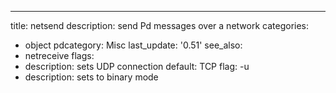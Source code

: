 ---
title: netsend
description: send Pd messages over a network
categories:
- object
pdcategory: Misc
last_update: '0.51'
see_also:
- netreceive
flags:
- description: sets UDP connection 
  default: TCP  flag: -u
- description: sets to binary mode 